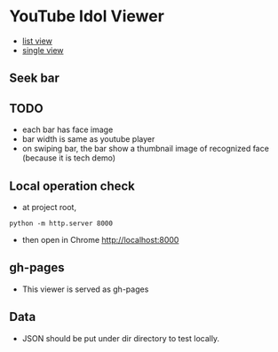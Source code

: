 # YouTube Idol Viewer

* [list view](./list.html) 
* [single view](./viewer.html)

## Seek bar

## TODO

* each bar has face image
* bar width is same as youtube player
* on swiping bar, the bar show a thumbnail image of recognized face (because it is tech demo)

## Local operation check

* at project root, 

```
python -m http.server 8000
```

* then open in Chrome [http://localhost:8000](http://localhost:8000)

## gh-pages

* This viewer is served as gh-pages

## Data

* JSON should be put under dir directory to test locally.